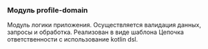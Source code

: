 ### Модуль profile-domain

Модуль логики приложения. Осуществляется валидация данных, запросы и обработка. Реализован в виде шаблона Цепочка
ответственности с использование kotlin dsl.